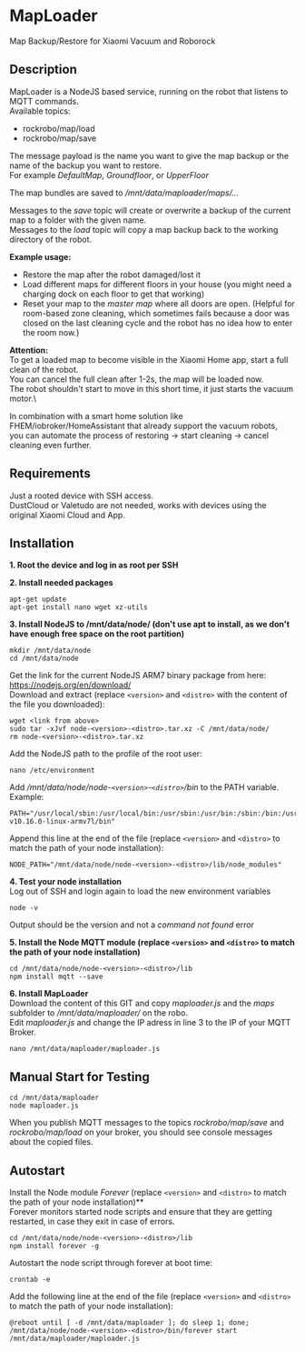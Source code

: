 # MapLoader
Map Backup/Restore for Xiaomi Vacuum and Roborock

## Description
MapLoader is a NodeJS based service, running on the robot that listens to MQTT commands.\
Available topics:
* rockrobo/map/load
* rockrobo/map/save

The message payload is the name you want to give the map backup or the name of the backup you want to restore.\
For example _DefaultMap_, _Groundfloor_, or _UpperFloor_

The map bundles are saved to _/mnt/data/maploader/maps/..._

Messages to the _save_ topic will create or overwrite a backup of the current map to a folder with the given name.\
Messages to the _load_ topic will copy a map backup back to the working directory of the robot.

**Example usage:**
* Restore the map after the robot damaged/lost it
* Load different maps for different floors in your house (you might need a charging dock on each floor to get that working)
* Reset your map to the _master map_ where all doors are open. (Helpful for room-based zone cleaning, which sometimes fails because a door was closed on the last cleaning cycle and the robot has no idea how to enter the room now.)

**Attention:** \
To get a loaded map to become visible in the Xiaomi Home app, start a full clean of the robot.\
You can cancel the full clean after 1-2s, the map will be loaded now.\
The robot shouldn't start to move in this short time, it just starts the vacuum motor.\

In combination with a smart home solution like FHEM/iobroker/HomeAssistant that already support the vacuum robots,\
you can automate the process of restoring -> start cleaning -> cancel cleaning even further.

## Requirements
Just a rooted device with SSH access.\
DustCloud or Valetudo are not needed, works with devices using the original Xiaomi Cloud and App.

## Installation
**1. Root the device and log in as root per SSH**

**2. Install needed packages**
```
apt-get update
apt-get install nano wget xz-utils
```
**3. Install NodeJS to /mnt/data/node/ (don't use apt to install, as we don't have enough free space on the root partition)**
```
mkdir /mnt/data/node
cd /mnt/data/node
```
Get the link for the current NodeJS ARM7 binary package from here: https://nodejs.org/en/download/ \
Download and extract (replace `<version>` and `<distro>` with the content of the file you downloaded):
```
wget <link from above>
sudo tar -xJvf node-<version>-<distro>.tar.xz -C /mnt/data/node/
rm node-<version>-<distro>.tar.xz
```
Add the NodeJS path to the profile of the root user:
```
nano /etc/environment
```
Add _/mnt/data/node/node-`<version>`-`<distro>`/bin_ to the PATH variable.\
Example:
```
PATH="/usr/local/sbin:/usr/local/bin:/usr/sbin:/usr/bin:/sbin:/bin:/usr/games:/usr/local/games:/mnt/data/node/node-v10.16.0-linux-armv7l/bin"
```
Append this line at the end of the file (replace `<version>` and `<distro>` to match the path of your node installation):
```
NODE_PATH="/mnt/data/node/node-<version>-<distro>/lib/node_modules"
```
**4. Test your node installation**\
Log out of SSH and login again to load the new environment variables
```
node -v
```
Output should be the version and not a _command not found_ error

**5. Install the Node MQTT module (replace `<version>` and `<distro>` to match the path of your node installation)**
```
cd /mnt/data/node/node-<version>-<distro>/lib
npm install mqtt --save
```
**6. Install MapLoader**\
Download the content of this GIT and copy _maploader.js_ and the _maps_ subfolder to _/mnt/data/maploader/_ on the robo.\
Edit _maploader.js_ and change the IP adress in line 3 to the IP of your MQTT Broker.
```
nano /mnt/data/maploader/maploader.js
```

## Manual Start for Testing
```
cd /mnt/data/maploader
node maploader.js
```
When you publish MQTT messages to the topics _rockrobo/map/save_ and _rockrobo/map/load_ on your broker,
you should see console messages about the copied files.

## Autostart
Install the Node module _Forever_ (replace `<version>` and `<distro>` to match the path of your node installation)** \
Forever monitors started node scripts and ensure that they are getting restarted, in case they exit in case of errors.
```
cd /mnt/data/node/node-<version>-<distro>/lib
npm install forever -g
```

Autostart the node script through forever at boot time:
```
crontab -e
```
Add the following line at the end of the file (replace `<version>` and `<distro>` to match the path of your node installation):
```
@reboot until [ -d /mnt/data/maploader ]; do sleep 1; done; /mnt/data/node/node-<version>-<distro>/bin/forever start /mnt/data/maploader/maploader.js
```
